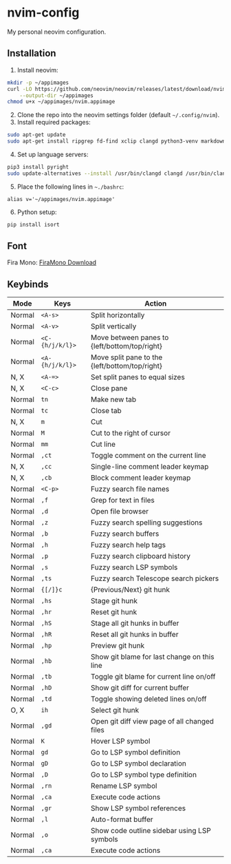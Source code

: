 # nvim-config
My personal neovim configuration.

## Installation
1. Install neovim:
```bash
mkdir -p ~/appimages
curl -LO https://github.com/neovim/neovim/releases/latest/download/nvim.appimage \
    --output-dir ~/appimages
chmod u+x ~/appimages/nvim.appimage
```
2. Clone the repo into the neovim settings folder (default `~/.config/nvim`).
3. Install required packages:
```bash
sudo apt-get update
sudo apt-get install ripgrep fd-find xclip clangd python3-venv markdown
```
4. Set up language servers:
```bash
pip3 install pyright
sudo update-alternatives --install /usr/bin/clangd clangd /usr/bin/clangd-12 100
```
5. Place the following lines in `~./bashrc`:
```
alias v='~/appimages/nvim.appimage'
```
6. Python setup:
```bash
pip install isort
```

## Font
Fira Mono: [FiraMono Download](https://github.com/ryanoasis/nerd-fonts/releases/download/v3.1.1/FiraMono.zip)

## Keybinds

| Mode      | Keys            | Action                                        |
| --------- | --------------- | --------------------------------------------- |
| Normal    | `<A-s>`         | Split horizontally                            |
| Normal    | `<A-v>`         | Split vertically                              |
| Normal    | `<C-{h/j/k/l}>` | Move between panes to {left/bottom/top/right} |
| Normal    | `<A-{h/j/k/l}>` | Move split pane to the {left/bottom/top/right}|
| N, X      | `<A-=>`         | Set split panes to equal sizes                |
| N, X      | `<C-c>`         | Close pane                                    |
| Normal    | `tn`            | Make new tab                                  |
| Normal    | `tc`            | Close tab                                     |
| N, X      | `m`             | Cut                                           |
| Normal    | `M`             | Cut to the right of cursor                    |
| Normal    | `mm`            | Cut line                                      |
| Normal    | `,ct`           | Toggle comment on the current line            |
| N, X      | `,cc`           | Single-line comment leader keymap             |
| N, X      | `,cb`           | Block comment leader keymap                   |
| Normal    | `<C-p>`         | Fuzzy search file names                       |
| Normal    | `,f`            | Grep for text in files                        |
| Normal    | `,d`            | Open file browser                             |
| Normal    | `,z`            | Fuzzy search spelling suggestions             |
| Normal    | `,b`            | Fuzzy search buffers                          |
| Normal    | `,h`            | Fuzzy search help tags                        |
| Normal    | `,p`            | Fuzzy search clipboard history                |
| Normal    | `,s`            | Fuzzy search LSP symbols                      |
| Normal    | `,ts`           | Fuzzy search Telescope search pickers         |
| Normal    | `{[/]}c`        | {Previous/Next} git hunk                      |
| Normal    | `,hs`           | Stage git hunk                                |
| Normal    | `,hr`           | Reset git hunk                                |
| Normal    | `,hS`           | Stage all git hunks in buffer                 |
| Normal    | `,hR`           | Reset all git hunks in buffer                 |
| Normal    | `,hp`           | Preview git hunk                              |
| Normal    | `,hb`           | Show git blame for last change on this line   |
| Normal    | `,tb`           | Toggle git blame for current line on/off      |
| Normal    | `,hD`           | Show git diff for current buffer              |
| Normal    | `,td`           | Toggle showing deleted lines on/off           |
| O, X      | `ih`            | Select git hunk                               |
| Normal    | `,gd`           | Open git diff view page of all changed files  |
| Normal    | `K`             | Hover LSP symbol                              |
| Normal    | `gd`            | Go to LSP symbol definition                   |
| Normal    | `gD`            | Go to LSP symbol declaration                  |
| Normal    | `,D`            | Go to LSP symbol type definition              |
| Normal    | `,rn`           | Rename LSP symbol                             |
| Normal    | `,ca`           | Execute code actions                          |
| Normal    | `,gr`           | Show LSP symbol references                    |
| Normal    | `,l`            | Auto-format buffer                            |
| Normal    | `,o`            | Show code outline sidebar using LSP symbols   |
| Normal    | `,ca`           | Execute code actions                          |
